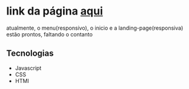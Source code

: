 <h1>link da página <a href="https://italomirandasantiago.github.io/cervejaria_landing_page/landing_page/" target="_black">aqui</a></h1>

atualmente, o menu(responsivo), o inicio e a landing-page(responsiva) estão prontos, faltando o contanto

<h2> Tecnologias </h2>

<ul> 

  <li> Javascript </li>
  <li> CSS </li>
  <li> HTMl </li>

</ul>

